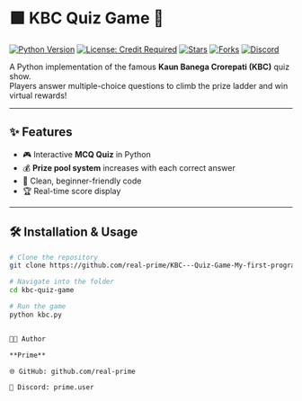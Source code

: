 # 🟩 KBC Quiz Game 🎯  

[![Python Version](https://img.shields.io/badge/python-3.x-blue.svg)](https://www.python.org/)
[![License: Credit Required](https://img.shields.io/badge/license-Credit%20Required-green.svg)](LICENSE)
[![Stars](https://img.shields.io/github/stars/<your-username>/kbc-quiz-game?style=social)](https://github.com/<your-username>/kbc-quiz-game/stargazers)
[![Forks](https://img.shields.io/github/forks/<your-username>/kbc-quiz-game?style=social)](https://github.com/<your-username>/kbc-quiz-game/network/members)
[![Discord](https://img.shields.io/badge/chat-Discord-7289DA?logo=discord&logoColor=white)](https://discord.gg/your-invite-link)

A Python implementation of the famous **Kaun Banega Crorepati (KBC)** quiz show.  
Players answer multiple-choice questions to climb the prize ladder and win virtual rewards!

---

## ✨ Features  

- 🎮 Interactive **MCQ Quiz** in Python  
- 💰 **Prize pool system** increases with each correct answer  
- 📝 Clean, beginner-friendly code  
- 🏆 Real-time score display  

---

## 🛠️ Installation & Usage  

```bash
# Clone the repository
git clone https://github.com/real-prime/KBC---Quiz-Game-My-first-program-dont-judge-

# Navigate into the folder
cd kbc-quiz-game

# Run the game
python kbc.py


👨‍💻 Author

**Prime**

🌐 GitHub: github.com/real-prime

💬 Discord: prime.user
